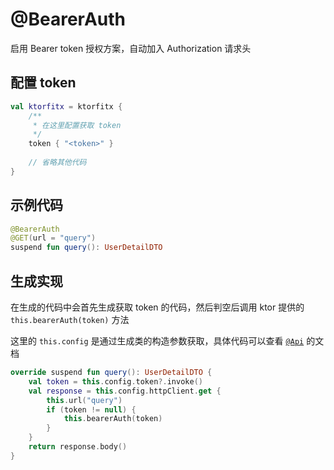 # @BearerAuth

启用 Bearer token 授权方案，自动加入 Authorization 请求头

## 配置 token

```kotlin
val ktorfitx = ktorfitx {
	/**
	 * 在这里配置获取 token
	 */
	token { "<token>" }
	
	// 省略其他代码
}
```

## 示例代码

```kotlin
@BearerAuth
@GET(url = "query")
suspend fun query(): UserDetailDTO
```

## 生成实现

在生成的代码中会首先生成获取 token 的代码，然后判空后调用 ktor 提供的 `this.bearerAuth(token)` 方法

这里的 `this.config` 是通过生成类的构造参数获取，具体代码可以查看 [`@Api`](kmp-api.md) 的文档

```kotlin
override suspend fun query(): UserDetailDTO {
	val token = this.config.token?.invoke()
	val response = this.config.httpClient.get {
		this.url("query")
		if (token != null) {
			this.bearerAuth(token)
		}
	}
	return response.body()
}
```